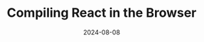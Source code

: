 ---
title: "Compiling React in the Browser"
date: "2024-08-08"

description: "A basic audio editor in entirely in the browser, built using ffmpeg.wasm and React."

link: "https://gcrois.github.io/WebAudioEditor/"
newTab: true

tags: ["Frontend", "React", "Media"]
---